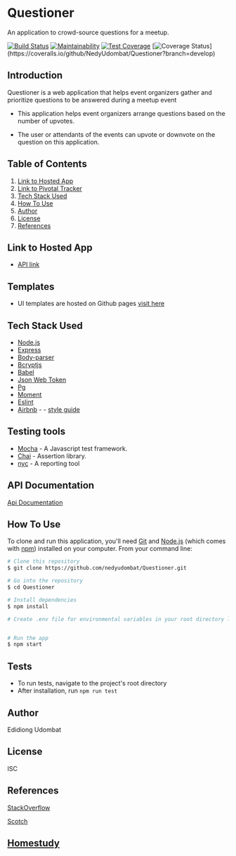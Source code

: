 # Questioner
An application to crowd-source questions for a meetup.


[![Build Status](https://travis-ci.org/NedyUdombat/Questioner.svg?branch=develop)](https://travis-ci.org/NedyUdombat/Questioner)
[![Maintainability](https://api.codeclimate.com/v1/badges/04aa1cdcac75f7879189/maintainability)](https://codeclimate.com/github/NedyUdombat/Questioner/maintainability)
[![Test Coverage](https://api.codeclimate.com/v1/badges/04aa1cdcac75f7879189/test_coverage)](https://codeclimate.com/github/NedyUdombat/Questioner/test_coverage)
[![Coverage Status](https://coveralls.io/repos/github/NedyUdombat/Questioner/badge.svg?branch=develop&service=github&kill=cache=1")](https://coveralls.io/github/NedyUdombat/Questioner?branch=develop)

## Introduction
Questioner is a web application that helps event organizers gather and prioritize questions to be answered during a meetup event
* This application helps event organizers arrange questions based on the number of upvotes.

* The user or attendants of the events can upvote or downvote on the question on this application.

## Table of Contents
1. <a href="#hosted-app">Link to Hosted App</a>
2. <a href="#pivotal-tracker">Link to Pivotal Tracker</a>
3. <a href="#tech-stack-used">Tech Stack Used</a>
4. <a href="#how-to-use">How To Use</a>
5. <a href="#author">Author</a>
6. <a href="#license">License</a>
7. <a href="#references">References</a>



## Link to Hosted App
* [API link](https://andela-questioner-app.herokuapp.com/api/v1)

## Templates
* UI templates are hosted on Github pages [visit here](https://nedyudombat.github.io/Questioner/UI/index.html)


## Tech Stack Used

- [Node.js](https://nodejs.org/)
- [Express](https://expressjs.com/)
- [Body-parser](https://www.npmjs.com/package/body-parser)
- [Bcryptjs](https://www.npmjs.com/package/bcryptjs)
- [Babel](https://babeljs.io)
- [Json Web Token](https://jwt.io/)
- [Pg](https://www.npmjs.com/package/pg)
- [Moment](https://momentjscom/)
- [Eslint](https://eslint.org/)
- [Airbnb](https://www.npmjs.com/package/eslint-config-airbnb) - - [style guide](https://github.com/airbnb/javascript)


## Testing tools
* [Mocha](https://mochajs.org/) - A Javascript test framework.
* [Chai](http://chaijs.com) - Assertion library.
* [nyc](https://github.com/istanbuljs/nyc) - A reporting tool


## API Documentation

[Api Documentation](https://store-manager-develop.herokuapp.com/api-docs)



## How To Use

To clone and run this application, you'll need [Git](https://git-scm.com) and [Node.js](https://nodejs.org/en/download/) (which comes with [npm](http://npmjs.com)) installed on your computer. From your command line:

```bash
# Clone this repository
$ git clone https://github.com/nedyudombat/Questioner.git

# Go into the repository
$ cd Questioner

# Install dependencies
$ npm install

# Create .env file for environmental variables in your root directory like the .env.example file


# Run the app
$ npm start
```
## Tests

* To run tests, navigate to the project's root directory
* After installation, run `npm run test`

## Author

Edidiong Udombat


## License

ISC

## References

[StackOverflow](https://stackoverflow.com/)

[Scotch](scotch.io)

[Homestudy](homestudy.andela.com)
---
